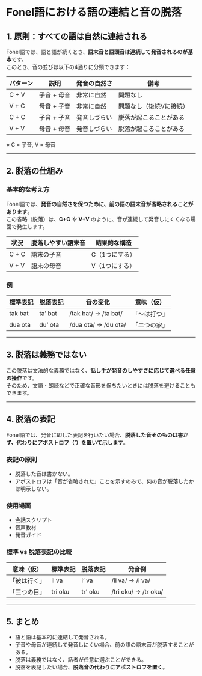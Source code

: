 # Fonel語における語の連結と音の脱落

## 1. 原則：すべての語は自然に連結される

Fonel語では、語と語が続くとき、**語末音と語頭音は連続して発音されるのが基本**です。  
このとき、音の並びは以下の4通りに分類できます：

| パターン | 説明               | 発音の自然さ | 備考                         |
|----------|--------------------|----------------|------------------------------|
| C + V    | 子音 + 母音        | 非常に自然     | 問題なし                     |
| V + C    | 母音 + 子音        | 非常に自然     | 問題なし（後続Vに接続）     |
| C + C    | 子音 + 子音        | 発音しづらい   | 脱落が起こることがある       |
| V + V    | 母音 + 母音        | 発音しづらい   | 脱落が起こることがある       |

※ C = 子音, V = 母音

---

## 2. 脱落の仕組み

### 基本的な考え方

Fonel語では、**発音の自然さを保つために、前の語の語末音が省略されることがあります**。  
この省略（脱落）は、**C+C** や **V+V** のように、音が連続して発音しにくくなる場面で発生します。

| 状況       | 脱落しやすい語末音 | 結果的な構造 |
|------------|--------------------|----------------|
| C + C      | 語末の子音         | C（1つにする） |
| V + V      | 語末の母音         | V（1つにする） |

### 例

| 標準表記 | 脱落表記 | 音の変化                  | 意味（仮）     |
|----------|-----------|----------------------------|----------------|
| tak bat  | ta’ bat   | /tak bat/ → /ta bat/       | 「〜は打つ」  |
| dua ota  | du’ ota   | /dua ota/ → /du ota/       | 「二つの家」  |

---

## 3. 脱落は義務ではない

この脱落は文法的な義務ではなく、**話し手が発音のしやすさに応じて選べる任意の操作**です。  
そのため、文語・朗読などで正確な音形を保ちたいときには脱落を避けることもできます。

---

## 4. 脱落の表記

Fonel語では、発音に即した表記を行いたい場合、**脱落した音そのものは書かず、代わりにアポストロフ（’）を置いて示します**。

### 表記の原則

- 脱落した音は書かない。
- アポストロフは「音が省略された」ことを示すのみで、何の音が脱落したかは明示しない。

### 使用場面

- 会話スクリプト
- 音声教材
- 発音ガイド

### 標準 vs 脱落表記の比較

| 意味（仮）   | 標準表記  | 脱落表記  | 発音例                  |
|--------------|------------|-------------|--------------------------|
| 「彼は行く」 | il va      | i’ va       | /il va/ → /i va/         |
| 「三つの目」 | tri oku    | tr’ oku     | /tri oku/ → /tr oku/     |

---

## 5. まとめ

- 語と語は基本的に連結して発音される。
- 子音や母音が連続して発音しにくい場合、前の語の語末音が脱落することがある。
- 脱落は義務ではなく、話者が任意に選ぶことができる。
- 脱落を表記したい場合、**脱落音の代わりにアポストロフを置く**。

